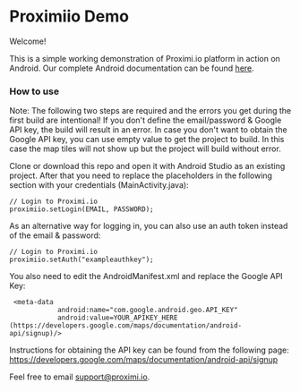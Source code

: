 # Proximiio Demo

Welcome!

This is a simple working demonstration of Proximi.io platform in action on Android.
Our complete Android documentation can be found [here](https://proximi.io/docs/android/).

### How to use

Note: The following two steps are required and the errors you get during the first build are intentional! If you don't define the email/password & Google API key, the build will result in an error. In case you don't want to obtain the Google API key, you can use empty value to get the project to build. In this case the map tiles will not show up but the project will build without error. 

Clone or download this repo and open it with Android Studio as an existing project. After that you need to replace the placeholders in the following section with your credentials (MainActivity.java):

```
// Login to Proximi.io
proximiio.setLogin(EMAIL, PASSWORD);
```

As an alternative way for logging in, you can also use an auth token instead of the email & password:

```
// Login to Proximi.io
proximiio.setAuth("exampleauthkey");
```

You also need to edit the AndroidManifest.xml and replace the Google API Key:

```
 <meta-data
            android:name="com.google.android.geo.API_KEY"
            android:value=YOUR_APIKEY_HERE (https://developers.google.com/maps/documentation/android-api/signup)/>
```

Instructions for obtaining the API key can be found from the following page: https://developers.google.com/maps/documentation/android-api/signup

Feel free to email support@proximi.io.
